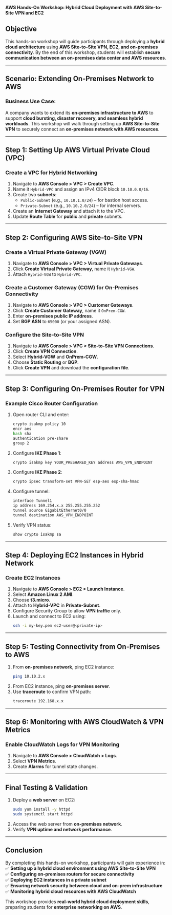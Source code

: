 **AWS Hands-On Workshop: Hybrid Cloud Deployment with AWS Site-to-Site VPN and EC2**

## **Objective**
This hands-on workshop will guide participants through deploying a **hybrid cloud architecture** using **AWS Site-to-Site VPN, EC2, and on-premises connectivity**. By the end of this workshop, students will establish **secure communication between an on-premises data center and AWS resources**.

---

## **Scenario: Extending On-Premises Network to AWS**
### **Business Use Case:**
A company wants to extend its **on-premises infrastructure to AWS** to support **cloud bursting, disaster recovery, and seamless hybrid workloads**. This workshop will walk through setting up **AWS Site-to-Site VPN** to securely connect an **on-premises network with AWS resources**.

---

## **Step 1: Setting Up AWS Virtual Private Cloud (VPC)**
### **Create a VPC for Hybrid Networking**
1. Navigate to **AWS Console > VPC > Create VPC**.
2. Name it `Hybrid-VPC` and assign an IPv4 CIDR block `10.10.0.0/16`.
3. Create two **subnets**:
   - `Public-Subnet` (e.g., `10.10.1.0/24`) – for bastion host access.
   - `Private-Subnet` (e.g., `10.10.2.0/24`) – for internal servers.
4. Create an **Internet Gateway** and attach it to the VPC.
5. Update **Route Table** for **public** and **private** subnets.

---

## **Step 2: Configuring AWS Site-to-Site VPN**
### **Create a Virtual Private Gateway (VGW)**
1. Navigate to **AWS Console > VPC > Virtual Private Gateways**.
2. Click **Create Virtual Private Gateway**, name it `Hybrid-VGW`.
3. Attach `Hybrid-VGW` to `Hybrid-VPC`.

### **Create a Customer Gateway (CGW) for On-Premises Connectivity**
1. Navigate to **AWS Console > VPC > Customer Gateways**.
2. Click **Create Customer Gateway**, name it `OnPrem-CGW`.
3. Enter **on-premises public IP address**.
4. Set **BGP ASN** to `65000` (or your assigned ASN).

### **Configure the Site-to-Site VPN**
1. Navigate to **AWS Console > VPC > Site-to-Site VPN Connections**.
2. Click **Create VPN Connection**.
3. Select **Hybrid-VGW** and **OnPrem-CGW**.
4. Choose **Static Routing** or **BGP**.
5. Click **Create VPN** and download the **configuration file**.

---

## **Step 3: Configuring On-Premises Router for VPN**
### **Example Cisco Router Configuration**
1. Open router CLI and enter:
   ```bash
   crypto isakmp policy 10
   encr aes
   hash sha
   authentication pre-share
   group 2
   ```
2. Configure **IKE Phase 1**:
   ```bash
   crypto isakmp key YOUR_PRESHARED_KEY address AWS_VPN_ENDPOINT
   ```
3. Configure **IKE Phase 2**:
   ```bash
   crypto ipsec transform-set VPN-SET esp-aes esp-sha-hmac
   ```
4. Configure tunnel:
   ```bash
   interface Tunnel1
   ip address 169.254.x.x 255.255.255.252
   tunnel source GigabitEthernet0/0
   tunnel destination AWS_VPN_ENDPOINT
   ```
5. Verify VPN status:
   ```bash
   show crypto isakmp sa
   ```

---

## **Step 4: Deploying EC2 Instances in Hybrid Network**
### **Create EC2 Instances**
1. Navigate to **AWS Console > EC2 > Launch Instance**.
2. Select **Amazon Linux 2 AMI**.
3. Choose **t3.micro**.
4. Attach to **Hybrid-VPC** in **Private-Subnet**.
5. Configure Security Group to allow **VPN traffic** only.
6. Launch and connect to EC2 using:
   ```bash
   ssh -i my-key.pem ec2-user@<private-ip>
   ```

---

## **Step 5: Testing Connectivity from On-Premises to AWS**
1. From **on-premises network**, ping EC2 instance:
   ```bash
   ping 10.10.2.x
   ```
2. From EC2 instance, ping **on-premises server**.
3. Use **traceroute** to confirm VPN path:
   ```bash
   traceroute 192.168.x.x
   ```

---

## **Step 6: Monitoring with AWS CloudWatch & VPN Metrics**
### **Enable CloudWatch Logs for VPN Monitoring**
1. Navigate to **AWS Console > CloudWatch > Logs**.
2. Select **VPN Metrics**.
3. Create **Alarms** for tunnel state changes.

---

## **Final Testing & Validation**
1. Deploy a **web server** on EC2:
   ```bash
   sudo yum install -y httpd
   sudo systemctl start httpd
   ```
2. Access the web server from **on-premises network**.
3. Verify **VPN uptime and network performance**.

---

## **Conclusion**
By completing this hands-on workshop, participants will gain experience in:
✅ **Setting up a hybrid cloud environment using AWS Site-to-Site VPN**  
✅ **Configuring on-premises routers for secure connectivity**  
✅ **Deploying EC2 instances in a private subnet**  
✅ **Ensuring network security between cloud and on-prem infrastructure**  
✅ **Monitoring hybrid cloud resources with AWS CloudWatch**  

This workshop provides **real-world hybrid cloud deployment skills**, preparing students for **enterprise networking on AWS**.

